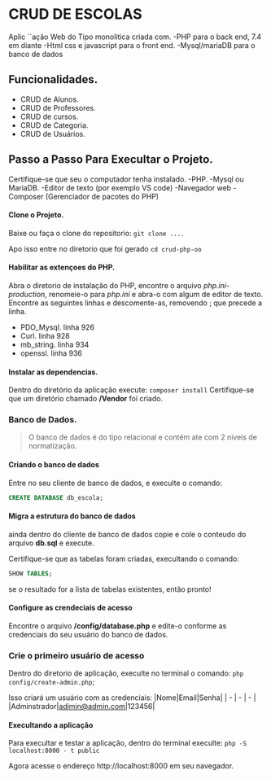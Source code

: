 # CRUD DE ESCOLAS

Aplic
``ação Web do Tipo monolitica criada com.
-PHP para o back end, 7.4 em diante
-Html css e javascript para o front end.
-Mysql/mariaDB para o banco de dados

## Funcionalidades.

- CRUD de Alunos.
- CRUD de Professores.
- CRUD de cursos.
- CRUD de Categoria.
- CRUD de Usuários.

## Passo a Passo Para Execultar o Projeto.

Certifique-se que seu o computador tenha instalado.
-PHP.
-Mysql ou MariaDB.
-Editor de texto (por exemplo VS code)
-Navegador web
-Composer (Gerenciador de pacotes do PHP)

#### Clone o Projeto.

Baixe ou faça o clone do repositorio:
`git clone ....`

Apo isso entre no diretorio que foi gerado
`cd crud-php-oo`

#### Habilitar as extençoes do PHP.

Abra o diretorio de instalação do PHP, encontre o arquivo 
*php.ini-production*, renomeie-o para *php.ini* e abra-o com algum
de editor de texto.
Encontre as seguintes linhas e descomente-as, removendo ; que precede a linha.

- PDO_Mysql. linha 926
- Curl. linha 928
- mb_string. linha 934
- openssl. linha 936

#### Instalar as dependencias.

Dentro do diretório da aplicação execute:
`composer install`
Certifique-se que um diretório chamado **/Vendor** foi criado.

### Banco de Dados.

> O banco de dados é do tipo relacional e contém ate com 2 niveis de normatização.

#### Criando o banco de dados
Entre no seu cliente de banco de dados, e execulte o comando:

```sql
CREATE DATABASE db_escola;
```
#### Migra a estrutura do banco de dados
ainda dentro do cliente de banco de dados copie e cole o conteudo do arquivo **db.sql** e execute.

Certifique-se que as tabelas foram criadas, execultando o comando:
```sql
SHOW TABLES;
```
se o resultado for a lista de tabelas existentes, então pronto!

#### Configure as crendeciais de acesso
Encontre o arquivo **/config/database.php** e edite-o conforme as credenciais do seu usuário do banco de dados.

### Crie o primeiro usuário de acesso
Dentro do diretorio de aplicação, execulte no terminal o comando:
`php config/create-admin.php`;

Isso criará um usuário com as credenciais: 
|Nome|Email|Senha|
| -  | -   |  -  |
|Adminstrador|adimin@admin.com|123456|

#### Execultando a aplicação
Para execultar e testar a aplicação, dentro do terminal execulte:
`php -S localhost:8000 - t public`

Agora acesse o endereço http://localhost:8000 em seu navegador.